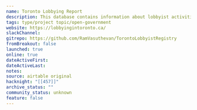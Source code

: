 ```yaml
---
name: Toronto Lobbying Report
description: This database contains information about lobbyist activities in Toronto, including subject matters, registrants, beneficiaries, firms, communications, and more. Use this tool to explore relationships between lobbyists, their clients, and government officials.
tags: type/project topic/open-government
website: https://lobbyingintoronto.ca/
slackChannel: 
gitrepo: https://github.com/RamVasuthevan/TorontoLobbyistRegistry
fromBreakout: false
launched: true
online: true
dateActiveFirst: 
dateActiveLast: 
notes: 
source: airtable original
hacknight: "[[457]]"
archive_status: ""
community_status: unknown
feature: false
---
```

